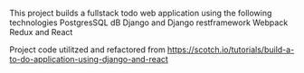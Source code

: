 This project builds a fullstack todo web application using the following technologies
PostgresSQL dB
Django and Django restframework
Webpack
Redux and React

Project code utilitzed and refactored from https://scotch.io/tutorials/build-a-to-do-application-using-django-and-react
